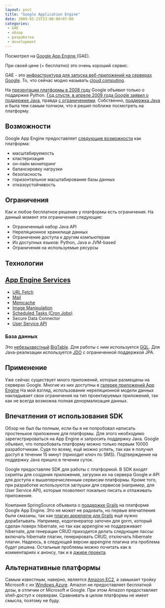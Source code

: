 ```yaml
---
layout: post
title: "Google Application Engine"
date: 2009-05-23T23:00:00+07:00
categories:
 - GAE
 - обзор
 - разработка
 - development
---
```


<div class='post'>
Посмотрел на <a href="http://code.google.com/appengine/">Google App Engine </a>(GAE).

При своей цене (= бесплатно) это очень хороший сервис.

GAE - это <a href="http://code.google.com/appengine/docs/whatisgoogleappengine.html">инфраструктура для запуска веб-приложений на серверах Google</a>. То, что сейчас модно называть <a href="http://en.wikipedia.org/wiki/Cloud_computing">cloud computing</a>.

На <a href="http://www.google.com/intl/en/press/annc/20080407_app_engine.html">презентации платформы в 2008 году</a> Google объявил только о поддержке Python. <a href="http://googleappengine.blogspot.com/2009/04/seriously-this-time-new-language-on-app.html">Год спустя, в апреле 2009 года Google заявил о поддержке Java</a>, правда <a href="http://code.google.com/appengine/docs/java/jrewhitelist.html">с ограничениями</a>.
Собственно, <a href="http://code.google.com/appengine/docs/java/overview.html">поддержка Java</a> и была тем самым толчком, что я решил поближе посмотреть на платформу.

<h2>Возможности</h2>
Google App Engine предоставляет <a href="http://code.google.com/appengine/whyappengine.html">следующие возможности</a> как платформа:
<ul><li>масштабируемость</li><li>кластеризация</li><li>он-лайн мониторинг</li><li>балансировку нагрузки</li><li>безопасность</li><li>горизонтальное масштабирование базы данных</li><li>отказоустойчивость</li></ul>

<h2>Ограничения</h2>Как и любое бесплатное решение у платформы есть ограничения. На данный момент эти ограничения следующие:
<ul><li>Ограниченный набор Java API</li><li>Нереляционное хранилище данных</li><li>Ограничение доступа к другим компьютерам</li><li>Из доступных языков: Python, Java и JVM-based</li><li>Ограничения на используемые ресурсы
</li></ul><h2>Технологии</h2><h2><a href="http://code.google.com/appengine/docs/java/apis.html">App Engine Services</a></h2><ul><li><a href="http://code.google.com/appengine/docs/java/urlfetch/">URL Fetch</a></li><li><a href="http://code.google.com/appengine/docs/java/mail/">Mail</a></li><li><a href="http://code.google.com/appengine/docs/java/memcache/">Memcache</a></li><li><a href="http://code.google.com/appengine/docs/java/images/">Image Manipulation</a></li><li><a href="http://code.google.com/appengine/docs/java/config/cron.html">Scheduled Tasks (Cron Jobs)</a></li><li>Secure Data Connector</li><li><a href="http://code.google.com/appengine/docs/java/users/">User Service API</a></li></ul><h3>База данных</h3>Это <a href="http://en.wikipedia.org/wiki/BigTable">небезызвестный</a> <a href="http://labs.google.com/papers/bigtable.html">BigTable</a>. Для работы с ним используется <a href="http://code.google.com/appengine/docs/python/datastore/gqlreference.html">GQL</a>. Для Java-реализации используется <a href="http://code.google.com/appengine/docs/java/datastore/usingjdo.html">JDO</a> с ограниченной поддержкой JPA.



<h2>Применение</h2>
Уже сейчас существует много приложений, которые размещены на серверах Google. Многие из них доступны в <a href="http://appgallery.appspot.com/">галерее приложений App Engine</a>
На мой взгляд, использование нереляционной модели данных накладывает свои ограничения на тип проектируемых приложений, так как не всегда возможна полная денормализация данных.

<h2>Впечатления от использования SDK</h2>Обзор не был бы полным, если бы я не попробовал написать простенькое приложение для платформы. Для этого необходимо зарегистрироваться на App Engine и запросить поддержку Java. Google объявил, что попробовать платформу можно только первым 10000 разработчикам. Судя по всему, ещё можно успеть, так как я получил доступ в течении 15 минут (приходит ключ по SMS). Подтверждение на поддержку Java пришло в течении суток.

Google предоставляе SDK для работы с платформой. В SDK входят скрипты для создания приложения, загрузки их на сервера Google и API для доступа к вышеперечисленным сервисам платформы. Кроме того, при разработке используются заглушки для сервисов (например, для User Service API), которые позволяют локально писать и отлаживать приложение.

Компания SpringSource объявила о <a href="http://blog.springsource.com/2009/05/14/grails-111-released-with-google-appengine-support/">поддержке Grails</a> на платформе Google App Engine. Это не может не радовать, но первые впечатления были смазаны, так как <a href="http://grails.org/plugin/app-engine">плагин appengine для Grails</a> ещё нужно дорабатывать. Например, кодогенератор заточен для gorm, который сделан поверх hibernate, но так как appengine не поддерживает hibernate, для генерации CRUD приходится делать следующие пассы: включать hibernate плагин, генерировать CRUD, отключать hibernate плагин. Надеюсь, в следующей версии appengine плагина эта проблема будет решена. Остальные проблемы можно почитать как в комментариях к анонсу, так и в <a href="http://jira.codehaus.org/secure/IssueNavigator.jspa?reset=true&amp;&amp;query=appengine&amp;summary=true&amp;description=true&amp;body=true">джире проекта</a>.

<h2>Альтернативные платформы</h2>Самым известным, наверно, является <a href="http://aws.amazon.com/ec2/">Amazon EC2</a>, а замыкает тройку Microsoft с их <a href="http://www.microsoft.com/azure/windowsazure.mspx">Windows Azure</a>.
Amazon не предоставляет бесплатной дозы, в отличии от Microsoft и Google. При этом Amazon предоставляет shell-доступ к серверам. Сравнивать в целом платформы не имеет смысла, поэтому не буду.</div>
